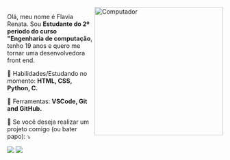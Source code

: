 <img src="https://i.imgur.com/AhKc0KK.png" min-width="300px" max-width="300px" width="300px" align="right" alt="Computador">

<p align="left"> 
  Olá, meu nome é Flavia Renata. Sou <strong>Estudante do 2º periodo do curso "Engenharia de computação</strong>, tenho 19 anos e quero me tornar uma desenvolvedora front end.
</p>

<p align="left">
  🦄 Habilidades/Estudando no momento: <strong>HTML, CSS, Python, C. </strong>
</p>

<p align="left">
  💼 Ferramentas: <strong>VSCode, Git and GitHub.</strong>
</p>

<p align="left">
  💌 Se você deseja realizar um projeto comigo (ou bater papo): ⤵️
</p>

<p align="left">
  <a href="https://www.instagram.com/v.flavinha/" alt="Instagram">
  <img src="https://img.shields.io/badge/-Instagram-DF0174?style=for-the-badge&logo=instagram&logoColor=white&link=https://www.instagram.com/iuricode/"/></a>
  
  <a href="https://www.linkedin.com/in/flavia-vieira-37564514a/" alt="Linkedin">
  <img src="https://img.shields.io/badge/-Linkedin-0e76a8?style=for-the-badge&logo=Linkedin&logoColor=white&link=https://www.linkedin.com/in/iuricode" /></a>

</p>  
